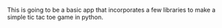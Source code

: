 This is going to be a basic app that incorporates a few libraries to 
make a simple tic tac toe game in python.
